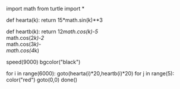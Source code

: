 import math
from turtle import *

def hearta(k):
    return 15*math.sin(k)**3

def heartb(k):
    return 12*math.cos(k)-5*\
    math.cos(2*k)-2*\
    math.cos(3*k)-\
    math.cos(4*k)

speed(9000)
bgcolor("black")

for i in range(6000):
    goto(hearta(i)*20,heartb(i)*20)
    for j in range(5):
        color("red")
    goto(0,0)
done()


